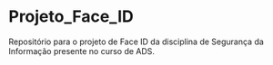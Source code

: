 # Projeto_Face_ID
Repositório para o projeto de Face ID da disciplina de Segurança da Informação presente no curso de ADS.
